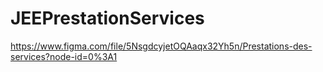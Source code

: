 # JEEPrestationServices
https://www.figma.com/file/5NsgdcyjetOQAaqx32Yh5n/Prestations-des-services?node-id=0%3A1
